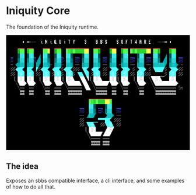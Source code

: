 # Iniquity Core

The foundation of the Iniquity runtime.

![Alt text](https://github.com/iniquitybbs/iniquity/raw/master/packages/core/src/assets/5m-iniquity3a.png?raw=true "Iniquity 3")

## The idea

Exposes an sbbs compatible interface, a cli interface, and some examples of how to do all that.
